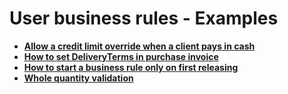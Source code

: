 # User business rules - Examples

- **[Allow a credit limit override when a client pays in cash](https://docs.erp.net/tech/advanced/user-business-rules/examples/credit-limit-override.html)**
- **[How to set DeliveryTerms in purchase invoice](https://docs.erp.net/tech/advanced/user-business-rules/examples/set-deliveryterms.html)**
- **[How to start a business rule only on first releasing](https://docs.erp.net/tech/advanced/user-business-rules/examples/start-business-rule.html)**
- **[Whole quantity validation](https://docs.erp.net/tech/advanced/user-business-rules/examples/whole-quantity-validation.html)**

